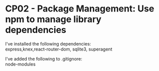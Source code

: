 # CP02 - Package Management: Use npm to manage library dependencies
I've installed the following dependencies:
<br>
express,knex,react-router-dom, sqlite3, superagent

I've added the following to .gitignore:
<br>
node-modules
